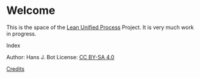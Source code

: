 # Welcome

This is the space of the [Lean Unified Process](/introduction.md) Project.
It is very much work in progress.

Index

Author: Hans J. Bot
License: [CC BY-SA 4.0](https://creativecommons.org/licenses/by-sa/4.0/deed.en)

[Credits](/credits.md)